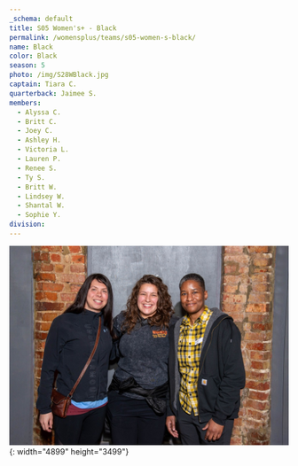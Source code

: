 ```yaml
---
_schema: default
title: S05 Women's+ - Black
permalink: /womensplus/teams/s05-women-s-black/
name: Black
color: Black
season: 5
photo: /img/S28WBlack.jpg
captain: Tiara C.
quarterback: Jaimee S.
members:
  - Alyssa C.
  - Britt C.
  - Joey C.
  - Ashley H.
  - Victoria L.
  - Lauren P.
  - Renee S.
  - Ty S.
  - Britt W.
  - Lindsey W.
  - Shantal W.
  - Sophie Y.
division:
---
```

![](/img/da2-7095.jpg){: width="4899" height="3499"}